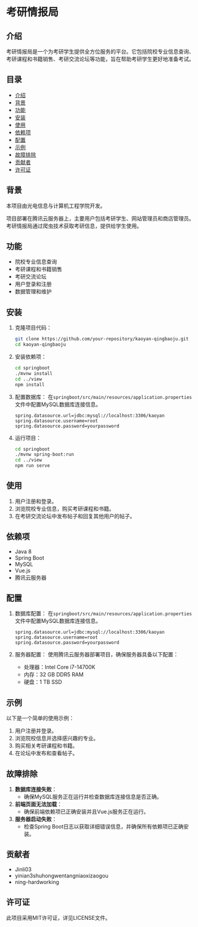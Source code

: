 # 考研情报局

## 介绍
考研情报局是一个为考研学生提供全方位服务的平台。它包括院校专业信息查询、考研课程和书籍销售、考研交流论坛等功能，旨在帮助考研学生更好地准备考试。

## 目录
- [介绍](#介绍)
- [背景](#背景)
- [功能](#功能)
- [安装](#安装)
- [使用](#使用)
- [依赖项](#依赖项)
- [配置](#配置)
- [示例](#示例)
- [故障排除](#故障排除)
- [贡献者](#贡献者)
- [许可证](#许可证)

## 背景
本项目由光电信息与计算机工程学院开发。

项目部署在腾讯云服务器上，主要用户包括考研学生、网站管理员和商店管理员。考研情报局通过爬虫技术获取考研信息，提供给学生使用。

## 功能
- 院校专业信息查询
- 考研课程和书籍销售
- 考研交流论坛
- 用户登录和注册
- 数据管理和维护

## 安装
1. 克隆项目代码：
    ```bash
    git clone https://github.com/your-repository/kaoyan-qingbaoju.git
    cd kaoyan-qingbaoju
    ```
2. 安装依赖项：
    ```bash
    cd springboot
    ./mvnw install
    cd ../view
    npm install
    ```
3. 配置数据库：
   在`springboot/src/main/resources/application.properties`文件中配置MySQL数据库连接信息。
    ```properties
    spring.datasource.url=jdbc:mysql://localhost:3306/kaoyan
    spring.datasource.username=root
    spring.datasource.password=yourpassword
    ```

4. 运行项目：
    ```bash
    cd springboot
    ./mvnw spring-boot:run
    cd ../view
    npm run serve
    ```

## 使用
1. 用户注册和登录。
2. 浏览院校专业信息，购买考研课程和书籍。
3. 在考研交流论坛中发布帖子和回复其他用户的帖子。

## 依赖项
- Java 8
- Spring Boot
- MySQL
- Vue.js
- 腾讯云服务器

## 配置
1. 数据库配置：
   在`springboot/src/main/resources/application.properties`文件中配置MySQL数据库连接信息。
    ```properties
    spring.datasource.url=jdbc:mysql://localhost:3306/kaoyan
    spring.datasource.username=root
    spring.datasource.password=yourpassword
    ```

2. 服务器配置：
   使用腾讯云服务器部署项目，确保服务器具备以下配置：
    - 处理器：Intel Core i7-14700K
    - 内存：32 GB DDR5 RAM
    - 硬盘：1 TB SSD

## 示例
以下是一个简单的使用示例：
1. 用户注册并登录。
2. 浏览院校信息并选择感兴趣的专业。
3. 购买相关考研课程和书籍。
4. 在论坛中发布和查看帖子。

## 故障排除
1. **数据库连接失败**：
    - 确保MySQL服务正在运行并检查数据库连接信息是否正确。
2. **前端页面无法加载**：
    - 确保前端依赖项已正确安装并且Vue.js服务正在运行。
3. **服务器启动失败**：
    - 检查Spring Boot日志以获取详细错误信息，并确保所有依赖项已正确安装。

## 贡献者
- Jinli03
- yinian3shuhongwentangniaoxizaogou
- ning-hardworking


## 许可证
此项目采用MIT许可证，详见LICENSE文件。
